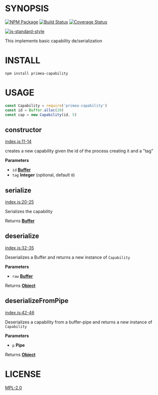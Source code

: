 # SYNOPSIS 
[![NPM Package](https://img.shields.io/npm/v/primea-capability.svg?style=flat-square)](https://www.npmjs.org/package/primea-capability)
[![Build Status](https://img.shields.io/travis/primea/js-primea-capability.svg?branch=master&style=flat-square)](https://travis-ci.org/primea/js-primea-capability)
[![Coverage Status](https://img.shields.io/coveralls/primea/js-primea-capability.svg?style=flat-square)](https://coveralls.io/r/primea/js-primea-capability)

[![js-standard-style](https://cdn.rawgit.com/feross/standard/master/badge.svg)](https://github.com/feross/standard)  

This implements basic capability de/serialization

# INSTALL
`npm install primea-capability`

# USAGE

```javascript
const Capability = require('primea-capability')
const id = Buffer.alloc(20)
const cap = new Capability(id, 5)
```

## constructor

[index.js:11-14](https://github.com/primea/js-primea-capability/blob/b50729c29d14950556e098f75f62ae1f7aa8f470/index.js#L11-L14 "Source code on GitHub")

creates a new capability given the id of the process creating it and a "tag"

**Parameters**

-   `id` **[Buffer](https://nodejs.org/api/buffer.html)** 
-   `tag` **Integer**  (optional, default `0`)

## serialize

[index.js:20-25](https://github.com/primea/js-primea-capability/blob/b50729c29d14950556e098f75f62ae1f7aa8f470/index.js#L20-L25 "Source code on GitHub")

Serializes the capability

Returns **[Buffer](https://nodejs.org/api/buffer.html)** 

## deserialize

[index.js:32-35](https://github.com/primea/js-primea-capability/blob/b50729c29d14950556e098f75f62ae1f7aa8f470/index.js#L32-L35 "Source code on GitHub")

Deserializes a Buffer and returns a new instance of `Capability`

**Parameters**

-   `raw` **[Buffer](https://nodejs.org/api/buffer.html)** 

Returns **[Object](https://developer.mozilla.org/en-US/docs/Web/JavaScript/Reference/Global_Objects/Object)** 

## deserializeFromPipe

[index.js:42-46](https://github.com/primea/js-primea-capability/blob/b50729c29d14950556e098f75f62ae1f7aa8f470/index.js#L42-L46 "Source code on GitHub")

Deserializes a capability from a buffer-pipe and returns a new instance of `Capability`

**Parameters**

-   `p` **Pipe** 

Returns **[Object](https://developer.mozilla.org/en-US/docs/Web/JavaScript/Reference/Global_Objects/Object)** 


# LICENSE
[MPL-2.0](https://tldrlegal.com/license/mozilla-public-license-2.0-(mpl-2))

